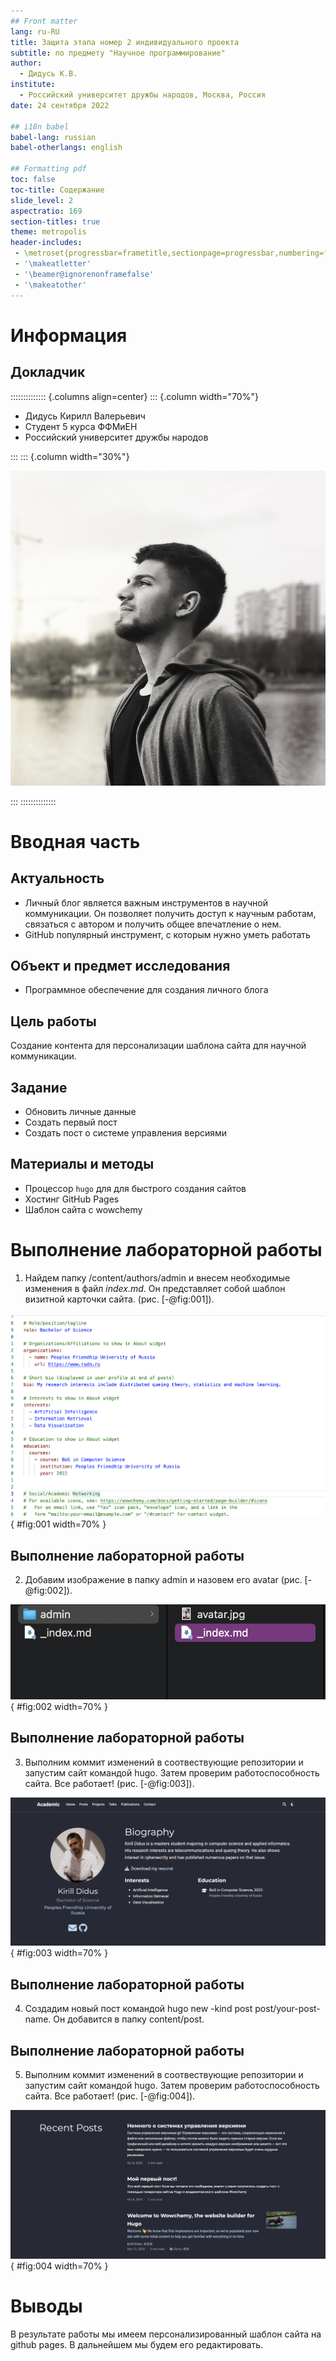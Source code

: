 ```yaml
---
## Front matter
lang: ru-RU
title: Защита этапа номер 2 индивидуального проекта
subtitle: по предмету "Научное программирование"
author:
  - Дидусь К.В.
institute:
  - Российский университет дружбы народов, Москва, Россия
date: 24 сентября 2022

## i18n babel
babel-lang: russian
babel-otherlangs: english

## Formatting pdf
toc: false
toc-title: Содержание
slide_level: 2
aspectratio: 169
section-titles: true
theme: metropolis
header-includes:
 - \metroset{progressbar=frametitle,sectionpage=progressbar,numbering=fraction}
 - '\makeatletter'
 - '\beamer@ignorenonframefalse'
 - '\makeatother'
---
```


# Информация

## Докладчик

:::::::::::::: {.columns align=center}
::: {.column width="70%"}

  * Дидусь Кирилл Валерьевич
  * Студент 5 курса ФФМиЕН
  * Российский университет дружбы народов

:::
::: {.column width="30%"}

![](./image/nekulyabov.jpg)

:::
::::::::::::::

# Вводная часть

## Актуальность

- Личный блог является важным инструментов в научной коммуникации. Он позволяет получить доступ к научным работам, связаться с автором и получить общее впечатление о нем. 
- GitHub популярный инструмент, с которым нужно уметь работать

## Объект и предмет исследования

- Программное обеспечение для создания личного блога

## Цель работы

Создание контента для персонализации шаблона сайта для научной коммуникации.

## Задание

- Обновить личные данные
- Создать первый пост
- Создать пост о системе управления версиями

## Материалы и методы

- Процессор `hugo` для для быстрого создания сайтов
- Хостинг GitHub Pages
- Шаблон сайта с wowchemy

# Выполнение лабораторной работы

1. Найдем папку /content/authors/admin и внесем необходимые изменения в файл *index.md*. Он представляет собой шаблон визитной карточки сайта. (рис. [-@fig:001]). 

![Содержание шаблона визитной карточки сайта](image/1.png){ #fig:001 width=70% }

## Выполнение лабораторной работы

2. Добавим изображение в папку admin и назовем его avatar (рис. [-@fig:002]). 

![avatar](image/2.png){ #fig:002 width=70% }

## Выполнение лабораторной работы

3. Выполним коммит изменений в соотвествующие репозитории и запустим сайт командой hugo. Затем проверим работоспособность сайта. Все работает! (рис. [-@fig:003]).

![изменения на сайте](image/3.png){ #fig:003 width=70% }

## Выполнение лабораторной работы

4. Создадим новый пост командой hugo new -kind post post/your-post-name. Он добавится в папку content/post. 

## Выполнение лабораторной работы

5. Выполним коммит изменений в соотвествующие репозитории и запустим сайт командой hugo. Затем проверим работоспособность сайта. Все работает! (рис. [-@fig:004]).

![изменения на сайте](image/4.png){ #fig:004 width=70% }

# Выводы

В результате работы мы имеем персонализированный шаблон сайта на github pages. В дальнейшем мы будем его редактировать.
